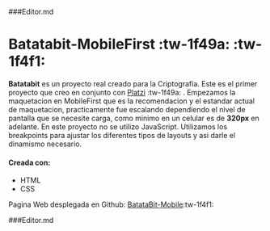 ###Editor.md           
# Batatabit-MobileFirst   :tw-1f49a: :tw-1f4f1: 
**Batatabit** es un proyecto real creado para la Criptografia. Este es el primer proyecto que creo en conjunto con [Platzi](http://platzi.com "Platzi") :tw-1f49a: .
Empezamos la maquetacion en MobileFirst que es la recomendacion y el estandar actual de maquetacion, practicamente fue escalando dependiendo el nivel de pantalla que se necesite carga, como minimo en un celular es de **320px** en adelante.
En este proyecto no se utilizo JavaScript.
Utilizamos los breakpoints para ajustar los diferentes tipos de layouts y asi darle el dinamismo necesario.
#### Creada con:
- HTML 
- CSS

Pagina Web desplegada en Github: [BatataBit-Mobile](https://diegohansselperez.github.io/batatabit.mobile/ "BatataBit-Mobile"):tw-1f4f1: 

###Editor.md
